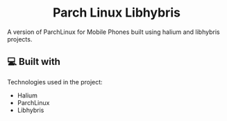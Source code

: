 <h1 align="center" id="title">Parch Linux Libhybris</h1>

<p id="description">A version of ParchLinux for Mobile Phones built using halium and libhybris projects.</p>

  
  
<h2>💻 Built with</h2>

Technologies used in the project:

*   Halium
*   ParchLinux
*   Libhybris
